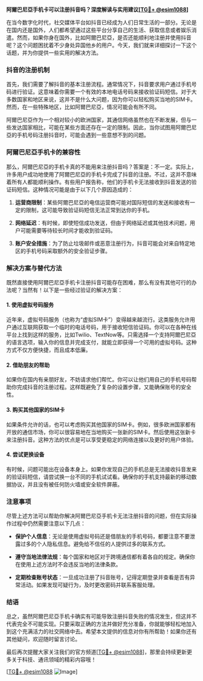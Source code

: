 **阿爾巴尼亞手机卡可以注册抖音吗？深度解读与实用建议[[TG💪+ @esim1088](https://t.me/s/esim1088)]**

在当今数字化时代，社交媒体平台如抖音已经成为人们日常生活的一部分。无论是在国内还是国外，人们都希望通过这些平台分享自己的生活、获取信息或者娱乐消遣。然而，如果你身在国外，比如阿爾巴尼亞，是否还能顺利地注册并使用抖音呢？这个问题困扰着不少身处异国他乡的用户。今天，我们就来详细探讨一下这个话题，并为你提供一些实用的解决方法。

### 抖音的注册机制

首先，我们需要了解抖音的基本注册流程。通常情况下，抖音要求用户通过手机号码进行验证。这意味着你需要一个有效的本地电话号码来接收验证码短信。对于大多数国家和地区来说，这并不是什么大问题，因为你可以轻松购买当地的SIM卡。然而，在一些特殊地区，比如阿爾巴尼亞，情况可能会有所不同。

阿爾巴尼亞作为一个相对较小的欧洲国家，其通信网络虽然也在不断发展，但与一些发达国家相比，可能在某些方面还存在一定的限制。因此，当你试图用阿爾巴尼亞的手机号码注册抖音时，可能会遇到一些意想不到的问题。

### 阿爾巴尼亞手机卡的兼容性

那么，阿爾巴尼亞的手机卡真的不能用来注册抖音吗？答案是：不一定。实际上，许多用户成功地使用了阿爾巴尼亞的手机卡完成了抖音的注册。不过，这并不意味着所有人都能顺利操作。有些用户报告称，他们的手机卡无法接收到抖音发送的验证码短信。这种情况可能是由于以下几个原因造成的：

1. **运营商限制**：某些阿爾巴尼亞的电信运营商可能对国际短信的发送和接收有一定的限制，这可能导致验证码短信无法正常到达你的手机。
   
2. **网络延迟**：有时候，即使短信成功发送，但由于网络延迟或其他技术问题，用户可能需要等待较长时间才能收到验证码。

3. **账户安全措施**：为了防止垃圾邮件或恶意注册行为，抖音可能会对来自特定地区的手机号码采取额外的安全验证步骤。

### 解决方案与替代方法

既然直接使用阿爾巴尼亞手机卡注册抖音可能存在困难，那么有没有其他可行的办法呢？当然有！以下是一些经过验证的解决方案：

#### 1. 使用虚拟号码服务

近年来，虚拟号码服务（也称为“虚拟SIM卡”）变得越来越流行。这类服务允许用户通过互联网获取一个临时的电话号码，用于接收短信验证码。你可以在各种在线平台上找到这样的服务，比如Twilio、TextNow等。只需选择一个支持阿爾巴尼亞的语言选项，输入你的信息并完成支付，就能立即获得一个可用的虚拟号码。这种方式不仅方便快捷，而且成本低廉。

#### 2. 借助朋友的帮助

如果你在国内有亲朋好友，不妨请求他们帮忙。你可以让他们用自己的手机号码帮助你完成抖音的注册过程。这样既避免了复杂的设置步骤，又能确保账号的安全性。

#### 3. 购买其他国家的SIM卡

如果条件允许的话，也可以考虑购买其他国家的SIM卡。例如，很多欧洲国家都有开放的通信市场，你可以很容易地在当地购买一张新的SIM卡。然后使用这张新卡来注册抖音。这种方法的优点是可以享受更稳定的网络连接以及更好的用户体验。

#### 4. 尝试更换设备

有时候，问题可能出在设备本身上。如果你发现自己的手机总是无法接收抖音发来的验证码短信，请尝试换一台不同的手机试试看。确保你的手机支持最新的移动数据协议，并且没有被任何防火墙或安全软件屏蔽。

### 注意事项

尽管上述方法可以帮助你解决阿爾巴尼亞手机卡无法注册抖音的问题，但在实际操作过程中仍然需要注意以下几点：

- **保护个人信息**：无论是使用虚拟号码还是借朋友的手机号码，都要注意不要泄露过多的个人隐私信息。避免给不信任的人提供过多的联系方式。
  
- **遵守当地法律法规**：每个国家和地区对于跨境通信都有着各自的规定。确保你在使用上述方法时不会违反当地的法律条款。

- **定期检查账号状态**：一旦成功注册了抖音账号，记得定期登录并查看是否有异常活动。如果发现可疑行为，及时更改密码并联系客服处理。

### 结语

总之，虽然阿爾巴尼亞手机卡确实有可能导致注册抖音失败的情况发生，但这并不代表完全不可能实现。只要采取正确的方法并做好充分准备，你就能够轻松地加入到这个充满活力的社交网络中去。希望本文提供的信息对你有所帮助！如果你还有其他疑问，欢迎随时留言讨论。

最后再次提醒大家关注我们的官方频道[[TG💪+ @esim1088](https://t.me/s/esim1088)]，那里会持续更新更多关于科技、通讯领域的精彩内容哦！

[[TG💪+ @esim1088](https://t.me/s/esim1088) ![Image](https://i.postimg.cc/4NQfJmqS/Snipaste-2025-05-13-00-14-12.png)]